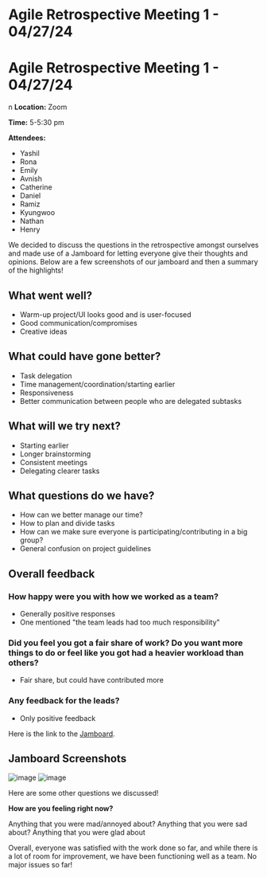 # Agile Retrospective Meeting 1 - 04/27/24 

# Agile Retrospective Meeting 1 - 04/27/24 
n
**Location:** Zoom

**Time:** 5-5:30 pm

**Attendees:**
- Yashil
- Rona
- Emily
- Avnish
- Catherine
- Daniel
- Ramiz
- Kyungwoo
- Nathan
- Henry

We decided to discuss the questions in the retrospective amongst ourselves and made use of a Jamboard for letting everyone give their thoughts and opinions. Below are a few screenshots of our jamboard and then a summary of the highlights!


## What went well?
* Warm-up project/UI looks good and is user-focused 
* Good communication/compromises 
* Creative ideas

## What could have gone better? 
* Task delegation
* Time management/coordination/starting earlier
* Responsiveness
* Better communication between people who are delegated subtasks

## What will we try next? 
* Starting earlier
* Longer brainstorming
* Consistent meetings
* Delegating clearer tasks 

## What questions do we have? 
* How can we better manage our time?
* How to plan and divide tasks
* How can we make sure everyone is participating/contributing in a big group?
* General confusion on project guidelines 

## Overall feedback 
### How happy were you with how we worked as a team?
  * Generally positive responses
  * One mentioned "the team leads had too much responsibility"
### Did you feel you got a fair share of work? Do you want more things to do or feel like you got had a heavier workload than others?
  * Fair share, but could have contributed more 
### Any feedback for the leads?
  * Only positive feedback

Here is the link to the [Jamboard](https://jamboard.google.com/d/1YZsUkr99IOH1BhXRjWm4nWkWTPNcntXWi2VVZJe_A9s/edit?usp=sharing).


## Jamboard Screenshots 
![image](https://github.com/cse110-sp24-group6/cse110-sp24-group6/assets/68180000/6ba6050d-49b1-477c-80b9-51002d47d6c8)
![image](https://github.com/cse110-sp24-group6/cse110-sp24-group6/assets/68180000/6e7a9d3c-f4ce-445a-8ccf-5488cf5de2f4)


Here are some other questions we discussed!

**How are you feeling right now?**

Anything that you were mad/annoyed about?
Anything that you were sad about?
Anything that you were glad about

Overall, everyone was satisfied with the work done so far, and while there is a lot of room for improvement, we have been functioning well as a team. No major issues so far!